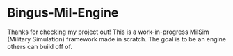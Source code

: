 # Bingus-Mil-Engine

Thanks for checking my project out! This is a work-in-progress MilSim (Military Simulation) framework made in scratch. The goal is to be an engine others can build off of.
